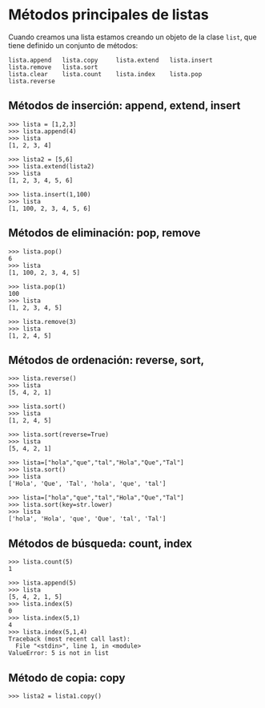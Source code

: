 # Métodos principales de listas

Cuando creamos una lista estamos creando un objeto de la clase `list`, que tiene definido un conjunto de métodos:

	lista.append   lista.copy     lista.extend   lista.insert   lista.remove   lista.sort
	lista.clear    lista.count    lista.index    lista.pop      lista.reverse

## Métodos de inserción: append, extend, insert

	>>> lista = [1,2,3]
	>>> lista.append(4)
	>>> lista
	[1, 2, 3, 4]

	>>> lista2 = [5,6]
	>>> lista.extend(lista2)
	>>> lista
	[1, 2, 3, 4, 5, 6]	

	>>> lista.insert(1,100)
	>>> lista
	[1, 100, 2, 3, 4, 5, 6]

## Métodos de eliminación: pop, remove

	>>> lista.pop()
	6
	>>> lista
	[1, 100, 2, 3, 4, 5]

	>>> lista.pop(1)
	100
	>>> lista
	[1, 2, 3, 4, 5]

	>>> lista.remove(3)
	>>> lista
	[1, 2, 4, 5]

## Métodos de ordenación: reverse, sort, 

	>>> lista.reverse()
	>>> lista
	[5, 4, 2, 1]

	>>> lista.sort()
	>>> lista
	[1, 2, 4, 5]

	>>> lista.sort(reverse=True)
	>>> lista
	[5, 4, 2, 1]

	>>> lista=["hola","que","tal","Hola","Que","Tal"]
	>>> lista.sort()
	>>> lista
	['Hola', 'Que', 'Tal', 'hola', 'que', 'tal']
	
	>>> lista=["hola","que","tal","Hola","Que","Tal"]
	>>> lista.sort(key=str.lower)
	>>> lista
	['hola', 'Hola', 'que', 'Que', 'tal', 'Tal']


## Métodos de búsqueda: count, index

	>>> lista.count(5)
	1

	>>> lista.append(5)
	>>> lista
	[5, 4, 2, 1, 5]
	>>> lista.index(5)
	0
	>>> lista.index(5,1)
	4
	>>> lista.index(5,1,4)
	Traceback (most recent call last):
	  File "<stdin>", line 1, in <module>
	ValueError: 5 is not in list

## Método de copia: copy

	>>> lista2 = lista1.copy()